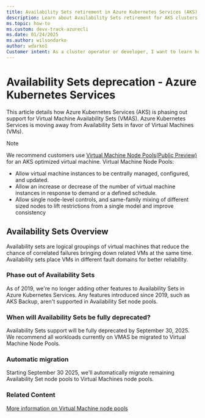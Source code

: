 ```yaml
---
title: Availability Sets retirement in Azure Kubernetes Services (AKS)
description: Learn about Availability Sets retirement for AKS clusters.
ms.topic: how-to
ms.custom: devx-track-azurecli
ms.date: 01/24/2025
ms.author: wilsondarko
author: wdarko1
Customer intent: As a cluster operator or developer, I want to learn how to enable my cluster to create node pools with multiple Virtual Machine types.
---
```


# Availability Sets deprecation - Azure Kubernetes Services

This article details how Azure Kubernetes Services (AKS) is phasing out support for Virtual Machine Availability Sets (VMAS). 
Azure Kubernetes Services is moving away from Availability Sets in favor of Virtual Machines (VMs).

> [!NOTE]
> We recommend customers use [Virtual Machine Node Pools(Public Preview)](virtual-machines-node-pools.md) for an AKS optimized virtual machine. Virtual Machine Node Pools:
>
> - Allow virtual machine instances to be centrally managed, configured, and updated.
> - Allow an increase or decrease of the number of virtual machine instances in response to demand or a defined schedule.
> - Allow single node-level controls, and same-family mixing of different sized nodes to lift restrictions from a single model and improve consistency

## Availability Sets Overview
Availability sets are logical groupings of virtual machines that reduce the chance of correlated failures bringing down related VMs at the same time. Availability sets place VMs in different fault domains for better reliability.

### Phase out of Availability Sets
As of 2019, we're no longer adding other features to Availability Sets in Azure Kubernetes Services. Any features introduced since 2019, such as AKS Backup, aren't supported in Availability Set node pools.

### When will Availability Sets be fully deprecated?
Availability Sets support will be fully deprecated by September 30, 2025. We recommend all workloads currently on VMAS be migrated to Virtual Machine Node Pools. 

### Automatic migration
Starting September 30 2025, we'll automatically migrate remaining Availability Set node pools to Virtual Machines node pools. 

### Related Content

[More information on Virtual Machine node pools](virtual-machines-node-pools.md)
